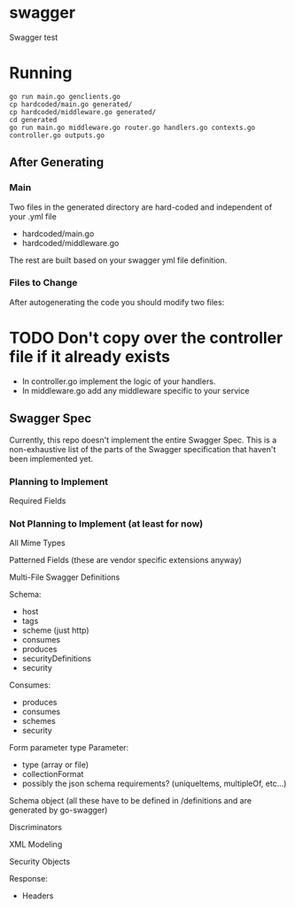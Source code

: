 # swagger
Swagger test

# Running
```
go run main.go genclients.go
cp hardcoded/main.go generated/
cp hardcoded/middleware.go generated/
cd generated
go run main.go middleware.go router.go handlers.go contexts.go controller.go outputs.go
```

## After Generating

### Main
Two files in the generated directory are hard-coded and independent of your .yml file
- hardcoded/main.go
- hardcoded/middleware.go

The rest are built based on your swagger yml file definition.

### Files to Change
After autogenerating the code you should modify two files:
# TODO Don't copy over the controller file if it already exists
- In controller.go implement the logic of your handlers.
- In middleware.go add any middleware specific to your service


## Swagger Spec

Currently, this repo doesn't implement the entire Swagger Spec. This is a non-exhaustive list of the parts of the Swagger specification that haven't been implemented yet.

### Planning to Implement
Required Fields

### Not Planning to Implement (at least for now)
All Mime Types

Patterned Fields (these are vendor specific extensions anyway)

Multi-File Swagger Definitions

Schema:
- host
- tags
- scheme (just http)
- consumes
- produces
- securityDefinitions
- security

Consumes:
- produces
- consumes
- schemes
- security

Form parameter type
Parameter:
- type (array or file)
- collectionFormat
- possibly the json schema requirements? (uniqueItems, multipleOf, etc...)

Schema object (all these have to be defined in /definitions and are generated by go-swagger)

Discriminators

XML Modeling

Security Objects

Response:
  - Headers

